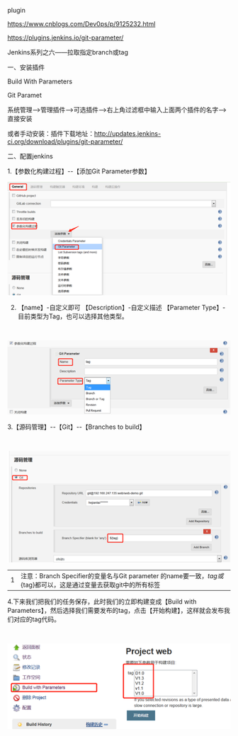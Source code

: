 plugin

<https://www.cnblogs.com/Dev0ps/p/9125232.html>

<https://plugins.jenkins.io/git-parameter/>

Jenkins系列之六——拉取指定branch或tag

一、安装插件

Build With Parameters

Git Paramet

系统管理——>管理插件——>可选插件——>右上角过滤框中输入上面两个插件的名字——>直接安装

或者手动安装：插件下载地址：<http://updates.jenkins-ci.org/download/plugins/git-parameter/>

二、配置jenkins

1.【参数化构建过程】--【添加Git Parameter参数】

![BlockNote image](images/7C4C24D214B84CE2A5E91F2725E7153F85-850048379.png)

2. 【name】-自定义即可 【Description】-自定义描述 【Parameter Type】-目前类型为Tag，也可以选择其他类型。

 

![BlockNote image](images/DD03D86DD7A4403BABF5DEEC5F282C9D35-847096659.png)

3.【源码管理】--【Git】--【Branches to build】

 

![BlockNote image](images/C0B0A4C117BC4C4DBABF1E3174C46C7B7-1399633944.png)

|   |                                                                                  |
| - | -------------------------------------------------------------------------------- |
| 1 | 注意：Branch Specifier的变量名与Git parameter 的name要一致，$tag或${tag}都可以，这是通过变量去获取git中的所有标签 |

4.下来我们把我们的任务保存，此时我们的立即构建变成【Build with Parameters】，然后选择我们需要发布的tag，点击【开始构建】，这样就会发布我们对应的tag代码。

 

![BlockNote image](images/F934E7F280824F65AEF1826A3F9817360-1158008317.png)
